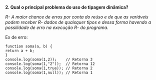 **2. Qual o principal problema do uso de tipagem dinâmica?**

*R- A maior chance de erros por conta do reúso e de que as variáveis podem receber
R- dados de quaisquer tipos e dessa forma havendo a possilidade de erro na execução
R- do programa.*

Ex de erro: 

 ```
 function soma(a, b) {
return a + b;
}
console.log(soma(1,2));    // Retorna 3
console.log(soma(1,"2"));  // Retorna 12
console.log(soma(1,true)); // Retorna 2
console.log(soma(1,null)); // Retorna 1
```
